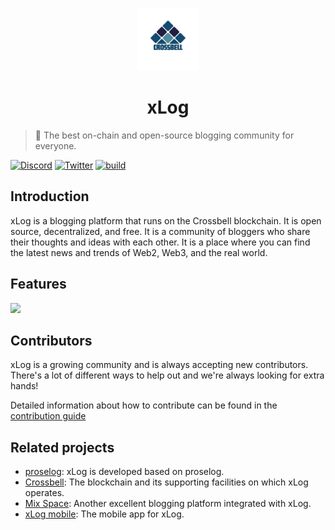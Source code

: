 <p align="center">
<img src="https://raw.githubusercontent.com/Crossbell-Box/xLog/main/public/assets/logo.svg" alt="xLog" width="100">
</p>
<h1 align="center">xLog</h1>

> 🪽 The best on-chain and open-source blogging community for everyone.

[![Discord](https://img.shields.io/badge/chat-Discord-5865F2.svg?logo=discord&style=flat-square)](https://discord.gg/46VJMMVCuF) [![Twitter](https://img.shields.io/badge/Twitter-@_xLog-1d9bf0.svg?logo=twitter&style=flat-square)](https://twitter.com/_xLog) [![build](https://img.shields.io/github/actions/workflow/status/Crossbell-Box/xLog/docker-build-push-prod.yml?logo=github&style=flat-square)](https://github.com/Crossbell-Box/xLog/actions/workflows/docker-build-push.yml)

## Introduction

xLog is a blogging platform that runs on the Crossbell blockchain. It is open source, decentralized, and free. It is a community of bloggers who share their thoughts and ideas with each other. It is a place where you can find the latest news and trends of Web2, Web3, and the real world.

## Features

![](https://i.imgur.com/S0PbFjg.png)

## Contributors

xLog is a growing community and is always accepting new contributors. There's a lot of different ways to help out and we're always looking for extra hands!

Detailed information about how to contribute can be found in the [contribution guide](https://github.com/Crossbell-Box/xLog/blob/dev/CONTRIBUTING.md)

## Related projects

- [proselog](https://github.com/proselog/proselog): xLog is developed based on proselog.
- [Crossbell](https://github.com/Crossbell-Box): The blockchain and its supporting facilities on which xLog operates.
- [Mix Space](https://github.com/mx-space): Another excellent blogging platform integrated with xLog.
- [xLog mobile](https://github.com/Crossbell-Box/xLog-mobile): The mobile app for xLog.
